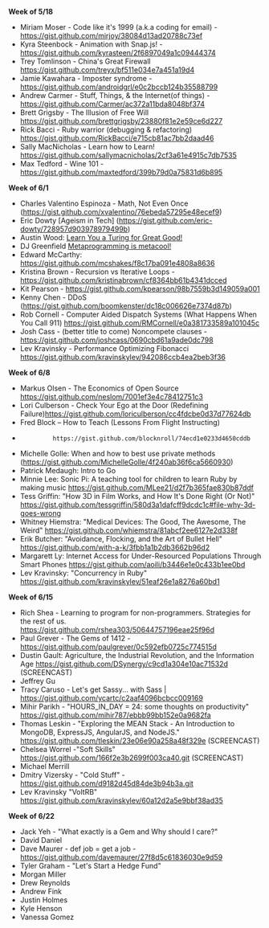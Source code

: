 **Week of 5/18**

* Miriam Moser - Code like it's 1999 (a.k.a coding for email) - https://gist.github.com/mirjoy/38084d13ad20788c73ef
* Kyra Steenbock - Animation with Snap.js! - https://gist.github.com/kyrasteen/2f6897049a1c09444374
* Trey Tomlinson - China's Great Firewall https://gist.github.com/treyx/bf511e034e7a451a19d4
* Jamie Kawahara - Imposter syndrome - https://gist.github.com/androidgrl/e0c2bccb124b35588799
* Andrew Carmer - Stuff, Things, & the Internet(of things) - https://gist.github.com/Carmer/ac372a11bda8048bf374
* Brett Grigsby - The Illusion of Free Will https://gist.github.com/brettgrigsby/23880f81e2e59ce6d227
* Rick Bacci - Ruby warrior (debugging & refactoring) https://gist.github.com/RickBacci/e715cb81ac7bb2daad46
* Sally MacNicholas - Learn how to Learn! https://gist.github.com/sallymacnicholas/2cf3a61e4915c7db7535
* Max Tedford - Wine 101 - https://gist.github.com/maxtedford/399b79d0a75831d6b895

**Week of 6/1**

* Charles Valentino Espinoza - Math, Not Even Once (https://gist.github.com/xvalentino/76ebeda57295e48ecef9)
* Eric Dowty [Ageism in Tech] (https://gist.github.com/eric-dowty/728957d903978979499b)
* Austin Wood: [Learn You a Turing for Great Good!](https://gist.github.com/indiesquidge/a60dc4846548c0d9a88c)
* DJ Greenfield [Metaprogramming is metacool!](https://gist.github.com/AllPurposeName/ed9976ce4d64d44928e5)
* Edward McCarthy: https://gist.github.com/mcshakes/f8c17ba091e4808a8636
* Kristina Brown - Recursion vs Iterative Loops - https://gist.github.com/kristinabrown/cf8364bb61b4341dcced
* Kit Pearson - https://gist.github.com/kpearson/98b7559b3d149059a001
* Kenny Chen - DDoS (https://gist.github.com/boomkenster/dc18c006626e7374d87b)
* Rob Cornell - Computer Aided Dispatch Systems (What Happens When You Call 911) https://gist.github.com/RMCornell/e0a381733589a101045c
* Josh Cass - (better title to come) Noncompete clauses - https://gist.github.com/joshcass/0690cbd61a9ade0dc798
* Lev Kravinsky - Performance Optimizing Fibonacci https://gist.github.com/kravinskylev/942086ccb4ea2beb3f36

**Week of 6/8**

* Markus Olsen - The Economics of Open Source https://gist.github.com/neslom/7001ef3e4c78412751c3
* Lori Culberson - Check Your Ego at the Door (Redefining Failure)https://gist.github.com/loriculberson/cc4fdcbe0d37d77624db
* Fred Block – How to Teach (Lessons From Flight Instructing)
*              https://gist.github.com/blocknroll/74ecd1e0233d4650cddb
* Michelle Golle: When and how to best use private methods
(https://gist.github.com/MichelleGolle/4f240ab36f6ca5660930)
* Patrick Medaugh: Intro to Go
* Minnie Lee: Sonic Pi: A teaching tool for children to learn Ruby by making music
https://gist.github.com/MLee21/d2f7b365fae830b87ddf
* Tess Griffin: "How 3D in Film Works, and How It's Done Right (Or Not)" https://gist.github.com/tessgriffin/580d3a1dafcff9dcdc1c#file-why-3d-goes-wrong
* Whitney Hiemstra: "Medical Devices: The Good, The Awesome, The Weird" https://gist.github.com/whiemstra/81abcf2ee6127e2d338f
* Erik Butcher: "Avoidance, Flocking, and the Art of Bullet Hell" https://gist.github.com/with-a-k/3fbb1a1b2db3662b96d2
* Margarett Ly: Internet Access for Under-Resourced Populations Through Smart Phones https://gist.github.com/aoili/b3446e1e0c433b1ee0bd
* Lev Kravinsky: "Concurrency in Ruby" https://gist.github.com/kravinskylev/51eaf26e1a8276a60bd1

**Week of 6/15**

* Rich Shea - Learning to program for non-programmers.  Strategies for the rest of us.  https://gist.github.com/rshea303/50644757196eae25f96d
* Paul Grever - The Gems of 1412 - https://gist.github.com/paulgrever/0c592efb0725c774515d
* Dustin Gault: Agriculture, the Industrial Revolution, and the Information Age https://gist.github.com/DSynergy/c9cd1a304e10ac71532d (SCREENCAST)
* Jeffrey Gu
* Tracy Caruso - Let's get Sassy... with Sass | https://gist.github.com/ycartc/c2aaf4096bcbcc009169
* Mihir Parikh - "HOURS_IN_DAY = 24: some thoughts on productivity" https://gist.github.com/mihir787/ebbb99bb152e0a9682fa
* Thomas Leskin - "Exploring the MEAN Stack - An Introduction to MongoDB, ExpressJS, AngularJS, and NodeJS."
https://gist.github.com/tleskin/23e06e90a258a48f329e (SCREENCAST)
* Chelsea Worrel -"Soft Skills" https://gist.github.com/166f2e3b2699f003ca40.git (SCREENCAST)
* Michael Merrill
* Dmitry Vizersky - "Cold Stuff" - https://gist.github.com/d9182d45d84de3b94b3a.git
* Lev Kravinsky "VoltRB" https://gist.github.com/kravinskylev/60a12d2a5e9bbf38ad35

**Week of 6/22**

* Jack Yeh - "What exactly is a Gem and Why should I care?"
* David Daniel
* Dave Maurer - def job = get a job - https://gist.github.com/davemaurer/27f8d5c61836030e9d59
* Tyler Graham - "Let's Start a Hedge Fund"
* Morgan Miller
* Drew Reynolds
* Andrew Fink
* Justin Holmes
* Kyle Henson
* Vanessa Gomez
